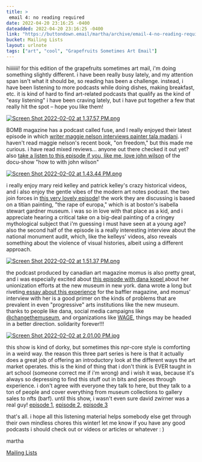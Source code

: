 ```yaml
---
title: > 
 email 4: no reading required
date: 2022-04-20 23:16:25 -0400
dateadded: 2022-04-20 23:16:25 -0400
link: "https://buttondown.email/martha/archive/email-4-no-reading-required/"
bucket: Mailing Lists
layout: urlnote
tags: ["art", "cool", "Grapefruits Sometimes Art Email"]
--- 
```


<![CDATA[<p>hiiiiiii! for this edition of the grapefruits sometimes art mail, i'm doing something slightly different. i have been really busy lately, and my attention span isn't what it should be, so reading has been a challenge. instead, i have been listening to more podcasts while doing dishes, making breakfast, etc. it is kind of hard to find art-related podcasts that qualify as the kind of "easy listening" i have been craving lately, but i have put together a few that really hit the spot – hope you like them!</p>
<p><a href="https://bombmagazine.org/podcast" rel="noopener noreferrer nofollow" target="_blank"><img alt="Screen Shot 2022-02-02 at 1.37.57 PM.png" src="https://buttondown.s3.amazonaws.com/images/4e404d61-b4db-485f-8537-86edc97ada77.png"/></a></p>
<p>BOMB magazine has a podcast called fuse, and I really enjoyed their latest episode in which <a href="https://bombmagazine.org/podcasts/maggie-nelson-tala-madani/" rel="noopener noreferrer nofollow" target="_blank">writer maggie nelson interviews painter tala madani</a>. i haven't read maggie nelson's recent book, "on freedom," but this made me curious. i have read mixed reviews... anyone out there checked it out yet? also <a href="https://bombmagazine.org/podcasts/okay-kaya-john-wilson/" rel="noopener noreferrer nofollow" target="_blank">take a listen to this episode if you, like me, love john wilson</a> of the docu-show "how to with john wilson"</p>
<p></p>
<p><a href="https://manpodcast.com/portfolio/no-520-mary-reid-kelley-patrick-kelley-the-national-monument-audit/" rel="noopener noreferrer nofollow" target="_blank"><img alt="Screen Shot 2022-02-02 at 1.43.44 PM.png" src="https://buttondown.s3.amazonaws.com/images/6ca87c04-c7b2-4f88-8c0d-4860a0396434.png"/></a></p>
<p>i really enjoy mary reid kelley and patrick kelley's crazy historical videos, and i also enjoy the gentle vibes of the modern art notes podcast. the two join forces in <a href="https://manpodcast.com/portfolio/no-520-mary-reid-kelley-patrick-kelley-the-national-monument-audit/" rel="noopener noreferrer nofollow" target="_blank">this very lovely episode</a>! the work they are discussing is based on a titian painting, "the rape of europa," which is at boston's isabella stewart gardner museum. i was so in love with that place as a kid, and i appreciate hearing a critical take on a big-deal painting of a cringey mythological subject that i'm guessing i must have seen at a young age? also the second half of the episode is a really interesting interview about the national monument audit, which, like the kelleys' videos, also reveals something about the violence of visual histories, albeit using a different approach. </p>
<p></p>
<p><a href="https://momus.ca/dana-kopel-season-5-episode-3/" rel="noopener noreferrer nofollow" target="_blank"><img alt="Screen Shot 2022-02-02 at 1.51.37 PM.png" src="https://buttondown.s3.amazonaws.com/images/86d76651-f73b-4755-829c-f91e92bfa5d8.png"/></a></p>
<p></p>
<p>the podcast produced by canadian art magazine momus is also pretty great, and i was especially excited about <a href="https://momus.ca/dana-kopel-season-5-episode-3/" rel="noopener noreferrer nofollow" target="_blank">this episode with dana kopel </a>about her unionization efforts at the new museum in new york. dana wrote a long but riveting<a href="https://thebaffler.com/salvos/against-artsploitation-kopel" rel="noopener noreferrer nofollow" target="_blank"> essay about this experience</a> for the baffler magazine, and momus' interview with her is a good primer on the kinds of problems that are prevalent in even "progressive" arts institutions like the new museum. thanks to people like dana, social media campaigns like <a href="https://www.instagram.com/changethemuseum/" rel="noopener noreferrer nofollow" target="_blank">@changethemuseum</a>, and organizations like <a href="https://wageforwork.com/home#top" rel="noopener noreferrer nofollow" target="_blank">WAGE</a>, things may be headed in a better direction. solidarity forever!!!</p>
<p></p>
<p></p>
<p><a href="https://freakonomics.com/podcast/a-fascinating-sexy-intellectually-compelling-unregulated-global-market/" rel="noopener noreferrer nofollow" target="_blank"><img alt="Screen Shot 2022-02-02 at 2.01.00 PM.jpg" src="https://buttondown.s3.amazonaws.com/images/98ae0c67-1fe9-4cbb-8e96-283053ef0e27.jpg"/></a></p>
<p>this show is kind of dorky, but sometimes this npr-core style is comforting in a weird way. the reason this three part series is here is that it actually does a great job of offering an introductory look at the different ways the art market operates. this is the kind of thing that i don't think is EVER taught in art school (someone correct me if i'm wrong) and i wish it was, because it's always so depressing to find this stuff out in bits and pieces through experience. i don't agree with everyone they talk to here, but they talk to a ton of people and cover everything from museum collections to gallery sales to nfts (barf). until this show, i wasn't even sure david zwirner was a real guy! <a href="https://freakonomics.com/podcast/a-fascinating-sexy-intellectually-compelling-unregulated-global-market/" rel="noopener noreferrer nofollow" target="_blank">episode 1</a>, <a href="https://freakonomics.com/podcast/ive-been-working-my-ass-off-for-you-to-make-that-profit/" rel="noopener noreferrer nofollow" target="_blank">episode 2</a>, <a href="https://freakonomics.com/podcast/the-art-market-is-in-massive-disruption/" rel="noopener noreferrer nofollow" target="_blank">episode 3</a></p>
<p></p>
<p>that's all. i hope all this listening material helps somebody else get through their own mindless chores this winter! let me know if you have any good podcasts i should check out or videos or articles or whatever : )</p>
<p>martha</p>
<p></p>
<p></p>
<p></p>
 <!-- end excerpt --> 
<div class='bucket'><a class='internal-link' href='/buckets/mailing-lists'>Mailing Lists</a></div> 
